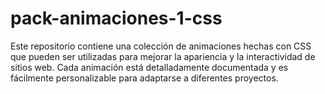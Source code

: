 # pack-animaciones-1-css
Este repositorio contiene una colección de animaciones hechas con CSS que pueden ser utilizadas para mejorar la apariencia y la interactividad de sitios web. Cada animación está detalladamente documentada y es fácilmente personalizable para adaptarse a diferentes proyectos.
